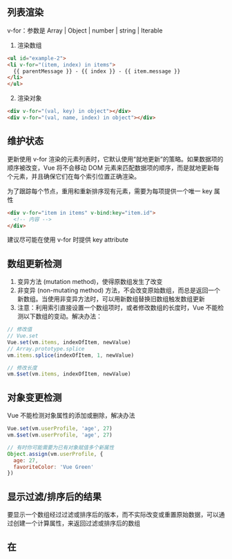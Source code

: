 ## 列表渲染
v-for：参数是 Array | Object | number | string | Iterable
  
1. 渲染数组
  ```html
  <ul id="example-2">
  <li v-for="(item, index) in items">
    {{ parentMessage }} - {{ index }} - {{ item.message }}
  </li>
  </ul>
  ```  

2. 渲染对象
  ```html
  <div v-for="(val, key) in object"></div>
  <div v-for="(val, name, index) in object"></div>
  ```

## 维护状态
更新使用 v-for 渲染的元素列表时，它默认使用“就地更新”的策略。如果数据项的顺序被改变，Vue 将不会移动 DOM 元素来匹配数据项的顺序，而是就地更新每个元素，并且确保它们在每个索引位置正确渲染。

为了跟踪每个节点，重用和重新排序现有元素，需要为每项提供一个唯一 key 属性
```html
<div v-for="item in items" v-bind:key="item.id">
  <!-- 内容 -->
</div>
```
建议尽可能在使用 v-for 时提供 key attribute


## 数组更新检测
1. 变异方法 (mutation method)，使得原数组发生了改变
2. 非变异 (non-mutating method) 方法，不会改变原始数组，而总是返回一个新数组。当使用非变异方法时，可以用新数组替换旧数组触发数组更新
3. 注意：利用索引直接设置一个数组项时，或者修改数组的长度时，Vue 不能检测以下数组的变动。解决办法：
  ```js
  // 修改值
  // Vue.set
  Vue.set(vm.items, indexOfItem, newValue)
  // Array.prototype.splice
  vm.items.splice(indexOfItem, 1, newValue)

  // 修改长度
  vm.$set(vm.items, indexOfItem, newValue)
  ```

## 对象变更检测
Vue 不能检测对象属性的添加或删除，解决办法
  ```js
  Vue.set(vm.userProfile, 'age', 27)
  vm.$set(vm.userProfile, 'age', 27)

  // 有时你可能需要为已有对象赋值多个新属性
  Object.assign(vm.userProfile, {
    age: 27,
    favoriteColor: 'Vue Green'
  })
  ```

## 显示过滤/排序后的结果
要显示一个数组经过过滤或排序后的版本，而不实际改变或重置原始数据，可以通过创建一个计算属性，来返回过滤或排序后的数组

## 在 <template> 上使用 v-for
类似于 v-if，你也可以利用带有 v-for 的 <template> 来循环渲染一段包含多个元素的内容

## 在组件上使用 v-for
在自定义组件上，你可以像在任何普通元素上一样使用 v-for